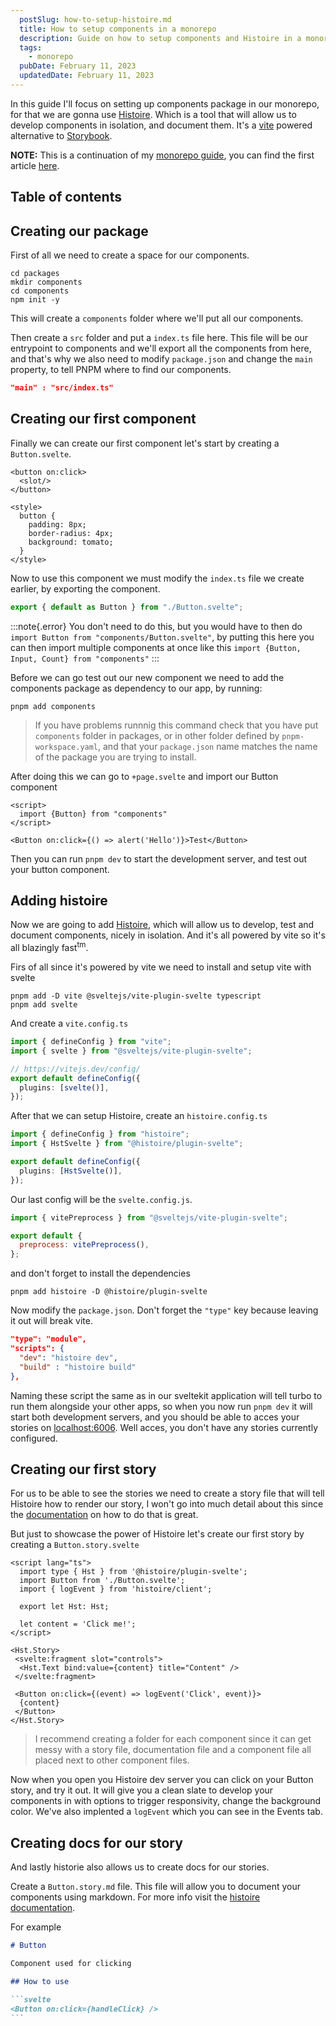 ```yaml
---
  postSlug: how-to-setup-histoire.md
  title: How to setup components in a monorepo
  description: Guide on how to setup components and Histoire in a monorepo architecture
  tags: 
    - monorepo
  pubDate: February 11, 2023
  updatedDate: February 11, 2023
---
```


In this guide I'll focus on setting up components package in our monorepo, for that we are gonna use [Histoire](https://histoire.dev). Which is a tool that will allow us to develop components in isolation, and document them. It's a [vite](https://vitejs.dev) powered alternative to [Storybook](https://storybook.js.org).

**NOTE:** This is a continuation of my [monorepo guide](/tags/monorepo), you can find the first article [here](/blog/how-to-setup-a-monorepo).

## Table of contents

## Creating our package

First of all we need to create a space for our components.

```bash:Terminal
cd packages
mkdir components
cd components
npm init -y
```

This will create a `components` folder where we'll put all our components.

Then create a `src` folder and put a `index.ts` file here. This file will be our entrypoint to components and we'll export all the components from here, and that's why we also need to modify `package.json` and change the `main` property, to tell PNPM where to find our components.

```json:package.json
"main" : "src/index.ts"
```

## Creating our first component

Finally we can create our first component let's start by creating a `Button.svelte`.

```svelte:Button.svelte
<button on:click>
  <slot/>
</button>

<style>
  button {
    padding: 8px;
    border-radius: 4px;
    background: tomato;
  }
</style>
```

Now to use this component we must modify the `index.ts` file we create earlier, by exporting the component.

```ts:index.ts
export { default as Button } from "./Button.svelte";
```

:::note{.error}
You don't need to do this, but you would have to then do `import Button from "components/Button.svelte"`, by putting this here you can then import multiple components at once like this `import {Button, Input, Count} from "components"`
:::

Before we can go test out our new component we need to add the components package as dependency to our app, by running:

```bash:Terminal
pnpm add components
```

> If you have problems runnnig this command check that you have put `components` folder in packages, or in other folder defined by `pnpm-workspace.yaml`, and that your `package.json` name matches the name of the package you are trying to install.

After doing this we can go to `+page.svelte` and import our Button component

```svelte:+page.svelte
<script>
  import {Button} from "components"
</script>

<Button on:click={() => alert('Hello')}>Test</Button>
```

Then you can run `pnpm dev` to start the development server, and test out your button component.

## Adding histoire

Now we are going to add [Histoire](https://histoire.dev), which will allow us to develop, test and document components, nicely in isolation. And it's all powered by vite so it's all blazingly fast<sup>tm</sup>.

Firs of all since it's powered by vite we need to install and setup vite with svelte

```bash:Terminal
pnpm add -D vite @sveltejs/vite-plugin-svelte typescript
pnpm add svelte
```

And create a `vite.config.ts`

```typescript:vite.config.ts
import { defineConfig } from "vite";
import { svelte } from "@sveltejs/vite-plugin-svelte";

// https://vitejs.dev/config/
export default defineConfig({
  plugins: [svelte()],
});
```

After that we can setup Histoire, create an `histoire.config.ts`

```typescript:histoire.config.ts
import { defineConfig } from "histoire";
import { HstSvelte } from "@histoire/plugin-svelte";

export default defineConfig({
  plugins: [HstSvelte()],
});
```

Our last config will be the `svelte.config.js`.

```javascript:svelte.config.js
import { vitePreprocess } from "@sveltejs/vite-plugin-svelte";

export default {
  preprocess: vitePreprocess(),
};
```

and don't forget to install the dependencies

```bash:Terminal
pnpm add histoire -D @histoire/plugin-svelte
```

Now modify the `package.json`. Don't forget the `"type"` key because leaving it out will break vite.

```json:package.json
"type": "module",
"scripts": {
  "dev": "histoire dev",
  "build" : "histoire build"
},
```

Naming these script the same as in our sveltekit application will tell turbo to run them alongside your other apps, so when you now run `pnpm dev` it will start both development servers, and you should be able to acces your stories on [localhost:6006](http://localhost:6006). Well acces, you don't have any stories currently configured.

## Creating our first story

For us to be able to see the stories we need to create a story file that will tell Histoire how to render our story, I won't go into much detail about this since the [documentation](https://histoire.dev/guide/svelte3/stories.html) on how to do that is great.

But just to showcase the power of Histoire let's create our first story by creating a `Button.story.svelte`

```svelte:Button.story.svelte
<script lang="ts">
  import type { Hst } from '@histoire/plugin-svelte';
  import Button from './Button.svelte';
  import { logEvent } from 'histoire/client';

  export let Hst: Hst;

  let content = 'Click me!';
</script>

<Hst.Story>
 <svelte:fragment slot="controls">
  <Hst.Text bind:value={content} title="Content" />
 </svelte:fragment>

 <Button on:click={(event) => logEvent('Click', event)}>
  {content}
 </Button>
</Hst.Story>
```

> I recommend creating a folder for each component since it can get messy with a story file, documentation file and a component file all placed next to other component files.

Now when you open you Histoire dev server you can click on your Button story, and try it out. It will give you a clean slate to develop your components in with options to trigger responsivity, change the background color. We've also implented a `logEvent` which you can see in the Events tab.

## Creating docs for our story

And lastly historie also allows us to create docs for our stories.

Create a `Button.story.md` file. This file will allow you to document your components using markdown. For more info visit the [histoire documentation](https://histoire.dev/guide/svelte3/docs.html).

For example

````markdown:Button.story.md
# Button

Component used for clicking

## How to use

```svelte
<Button on:click={handleClick} />
```
````
